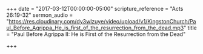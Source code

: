 +++
date = "2017-03-12T00:00:00-05:00"
scripture_reference = "Acts 26:19-32"
sermon_audio = "https://res.cloudinary.com/dy3wlzuye/video/upload/v1/KingstonChurch/Paul_Before_Agrippa_He_is_first_of_the_resurrection_from_the_dead.mp3"
title = "Paul Before Agrippa II: He is First of the Resurrection from the Dead"

+++
